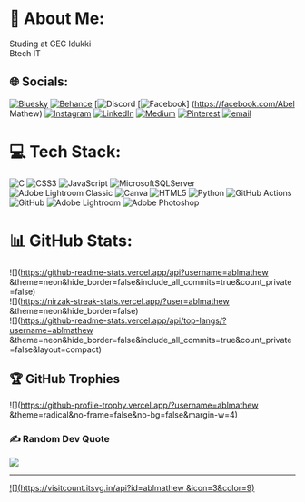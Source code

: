# 💫 About Me:
Studing at GEC Idukki<br>Btech IT<br>


## 🌐 Socials:
[![Bluesky](https://img.shields.io/badge/bluesky-0285FF?style=for-the-badge&logo=bluesky&logoColor=%23FFFFFF)](https://bsky.app/profile/ablmathew.bsky.social)
[![Behance](https://img.shields.io/badge/Behance-1769ff?logo=behance&logoColor=white)](https://behance.net/https://www.behance.net/abel__abel___)
[![Discord](ablmathew) [![Facebook](https://img.shields.io/badge/Facebook-%231877F2.svg?logo=Facebook&logoColor=white)]
(https://facebook.com/Abel Mathew) 
[![Instagram](https://img.shields.io/badge/Instagram-%23E4405F.svg?logo=Instagram&logoColor=white)](https://instagram.com/ablmathew) 
[![LinkedIn](https://img.shields.io/badge/LinkedIn-%230077B5.svg?logo=linkedin&logoColor=white)](https://linkedin.com/in/https://www.linkedin.com/in/ablmathew-a4b155285?utm_source=share&utm_campaign=share_via&utm_content=profile&utm_medium=android_app) 
[![Medium](https://img.shields.io/badge/Medium-12100E?logo=medium&logoColor=white)](https://medium.com/@Abelmathew) 
[![Pinterest](https://img.shields.io/badge/Pinterest-%23E60023.svg?logo=Pinterest&logoColor=white)](https://pinterest.com/ablmathew ) 
[![email](https://img.shields.io/badge/Email-D14836?logo=gmail&logoColor=white)](mailto:abelmathew005xxx@gmail.com) 

# 💻 Tech Stack:
![C](https://img.shields.io/badge/c-%2300599C.svg?style=for-the-badge&logo=c&logoColor=white) ![CSS3](https://img.shields.io/badge/css3-%231572B6.svg?style=for-the-badge&logo=css3&logoColor=white) ![JavaScript](https://img.shields.io/badge/javascript-%23323330.svg?style=for-the-badge&logo=javascript&logoColor=%23F7DF1E) ![MicrosoftSQLServer](https://img.shields.io/badge/Microsoft%20SQL%20Server-CC2927?style=for-the-badge&logo=microsoft%20sql%20server&logoColor=white) ![Adobe Lightroom Classic](https://img.shields.io/badge/Adobe%20Lightroom%20Classic-31A8FF.svg?style=for-the-badge&logo=Adobe%20Lightroom%20Classic&logoColor=white) ![Canva](https://img.shields.io/badge/Canva-%2300C4CC.svg?style=for-the-badge&logo=Canva&logoColor=white) ![HTML5](https://img.shields.io/badge/html5-%23E34F26.svg?style=for-the-badge&logo=html5&logoColor=white) ![Python](https://img.shields.io/badge/python-3670A0?style=for-the-badge&logo=python&logoColor=ffdd54) ![GitHub Actions](https://img.shields.io/badge/github%20actions-%232671E5.svg?style=for-the-badge&logo=githubactions&logoColor=white) ![GitHub](https://img.shields.io/badge/github-%23121011.svg?style=for-the-badge&logo=github&logoColor=white) ![Adobe Lightroom](https://img.shields.io/badge/Adobe%20Lightroom-31A8FF.svg?style=for-the-badge&logo=Adobe%20Lightroom&logoColor=white) ![Adobe Photoshop](https://img.shields.io/badge/adobe%20photoshop-%2331A8FF.svg?style=for-the-badge&logo=adobe%20photoshop&logoColor=white)
# 📊 GitHub Stats:
![](https://github-readme-stats.vercel.app/api?username=ablmathew &theme=neon&hide_border=false&include_all_commits=true&count_private=false)<br/>
![](https://nirzak-streak-stats.vercel.app/?user=ablmathew &theme=neon&hide_border=false)<br/>
![](https://github-readme-stats.vercel.app/api/top-langs/?username=ablmathew &theme=neon&hide_border=false&include_all_commits=true&count_private=false&layout=compact)

## 🏆 GitHub Trophies
![](https://github-profile-trophy.vercel.app/?username=ablmathew &theme=radical&no-frame=false&no-bg=false&margin-w=4)

### ✍️ Random Dev Quote
![](https://quotes-github-readme.vercel.app/api?type=horizontal&theme=radical)

---
[![](https://visitcount.itsvg.in/api?id=ablmathew &icon=3&color=9)](https://visitcount.itsvg.in)

<!-- Proudly created with GPRM ( https://gprm.itsvg.in ) -->
